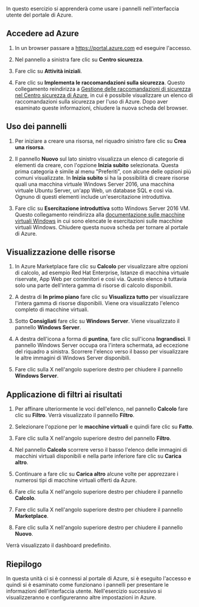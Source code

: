 In questo esercizio si apprenderà come usare i pannelli nell'interfaccia utente del portale di Azure.

## <a name="log-on-to-azure"></a>Accedere ad Azure

1. In un browser passare a https://portal.azure.com ed eseguire l'accesso.

1. Nel pannello a sinistra fare clic su **Centro sicurezza**.

1. Fare clic su **Attività iniziali**.

1. Fare clic su **Implementa le raccomandazioni sulla sicurezza**. Questo collegamento reindirizza a [Gestione delle raccomandazioni di sicurezza nel Centro sicurezza di Azure](https://docs.microsoft.com/azure/security-center/security-center-recommendations), in cui è possibile visualizzare un elenco di raccomandazioni sulla sicurezza per l'uso di Azure. Dopo aver esaminato queste informazioni, chiudere la nuova scheda del browser.

## <a name="working-with-blades"></a>Uso dei pannelli

1. Per iniziare a creare una risorsa, nel riquadro sinistro fare clic su **Crea una risorsa**.

1. Il pannello **Nuovo** sul lato sinistro visualizza un elenco di categorie di elementi da creare, con l'opzione **Inizia subito** selezionata. Questa prima categoria è simile al menu "Preferiti", con alcune delle opzioni più comuni visualizzate. In **Inizia subito** si ha la possibilità di creare risorse quali una macchina virtuale Windows Server 2016, una macchina virtuale Ubuntu Server, un'app Web, un database SQL e così via. Ognuno di questi elementi include un'esercitazione introduttiva.

1. Fare clic su **Esercitazione introduttiva** sotto Windows Server 2016 VM. Questo collegamento reindirizza alla [documentazione sulle macchine virtuali Windows](https://docs.microsoft.com/azure/virtual-machines/windows/) in cui sono elencate le esercitazioni sulle macchine virtuali Windows. Chiudere questa nuova scheda per tornare al portale di Azure.

## <a name="viewing-resources"></a>Visualizzazione delle risorse

1. In Azure Marketplace fare clic su **Calcolo** per visualizzare altre opzioni di calcolo, ad esempio Red Hat Enterprise, Istanze di macchina virtuale riservate, App Web per contenitori e così via. Questo elenco è tuttavia solo una parte dell'intera gamma di risorse di calcolo disponibili.

1. A destra di **In primo piano** fare clic su **Visualizza tutto** per visualizzare l'intera gamma di risorse disponibili. Viene ora visualizzato l'elenco completo di macchine virtuali.

1. Sotto **Consigliati** fare clic su **Windows Server**. Viene visualizzato il pannello **Windows Server**.

1. A destra dell'icona a forma di **puntina**, fare clic sull'icona **Ingrandisci**. Il pannello Windows Server occupa ora l'intera schermata, ad eccezione del riquadro a sinistra. Scorrere l'elenco verso il basso per visualizzare le altre immagini di Windows Server disponibili.

1. Fare clic sulla X nell'angolo superiore destro per chiudere il pannello **Windows Server**.

## <a name="filtering-results"></a>Applicazione di filtri ai risultati

1. Per affinare ulteriormente le voci dell'elenco, nel pannello **Calcolo** fare clic su **Filtro**. Verrà visualizzato il pannello **Filtro**.

1. Selezionare l'opzione per le **macchine virtuali** e quindi fare clic su **Fatto**.

1. Fare clic sulla X nell'angolo superiore destro del pannello **Filtro**.

1. Nel pannello **Calcolo** scorrere verso il basso l'elenco delle immagini di macchini virtuali disponibili e nella parte inferiore fare clic su **Carica altro**.

1. Continuare a fare clic su **Carica altro** alcune volte per apprezzare i numerosi tipi di macchine virtuali offerti da Azure.

1. Fare clic sulla X nell'angolo superiore destro per chiudere il pannello **Calcolo**.

1. Fare clic sulla X nell'angolo superiore destro per chiudere il pannello **Marketplace**.

1. Fare clic sulla X nell'angolo superiore destro per chiudere il pannello **Nuovo**.

Verrà visualizzato il dashboard predefinito.

## <a name="summary"></a>Riepilogo

In questa unità ci si è connessi al portale di Azure, si è eseguito l'accesso e quindi si è esaminato come funzionano i pannelli per presentare le informazioni dell'interfaccia utente. Nell'esercizio successivo si visualizzeranno e configureranno altre impostazioni in Azure.
